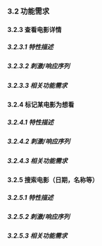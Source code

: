 ### 3.2 功能需求


#### 3.2.3  查看电影详情
##### 3.2.3.1 特性描述
##### 3.2.3.2 刺激/响应序列
##### 3.2.3.3 相关功能需求

       
#### 3.2.4  标记某电影为想看
##### 3.2.4.1 特性描述
##### 3.2.4.2 刺激/响应序列
##### 3.2.4.3 相关功能需求


#### 3.2.5  搜索电影（日期，名称等）
##### 3.2.5.1 特性描述
##### 3.2.5.2 刺激/响应序列
##### 3.2.5.3 相关功能需求
